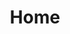 ---
title: Home
sitemap:
  priority: 1 

hero_section:
    enable: true
    details:
        heading: 'WELCOME TO FIRST CHOICE BUILDERS'
        subheading: 'Your Trusted Partner for House Extensions and Landscaping'
        image: 'images/house-street-view.jpg'
    features:
      - icon: 'images/worker-icon.png'
        title: 'Expert Craftsmanship'
        details: 'With years of experience, our team delivers high-quality house extensions that seamlessly integrate with your home’s architecture.'
      - icon: 'images/bulb-icon.png'
        title: 'Innovative Landscaping'
        details: 'From lush gardens to functional outdoor spaces, our landscaping services are designed to enhance beauty and usability.'
      - icon: 'images/support-icon.png'
        title: 'Customer-Centric Approach'
        details: 'We listen, collaborate, and tailor every project to match your unique needs and preferences.'


stats_section:
    enable: false
    stats:
        - name: 'Project'
          count: 118
          icon: 'images/house-icon.png'
        - name: 'Client'
          count: 23
          icon: 'images/user-icon.png'
        - name: 'Success'
          count: 118
          icon: 'images/rocket-icon.png'
        - name: 'Award'
          count: 7
          icon: 'images/award-icon.png'

about_section:
    enable: true
    pretitle: "About Us "
    heading: "Our Story: Transforming Homes, Shaping Landscapes"
    details: "At First Choice Builders, we believe that every home has the potential to grow and evolve, just like the families that live within it. Founded on a passion for craftsmanship and a commitment to excellence, our journey began in 2017 with a simple mission: to help homeowners create spaces that reflect their dreams, needs, and lifestyles."
  
why_us:
    - title: 'Personalized Service'
      details: 'Your vision is at the heart of everything we do. We work closely with you to understand your unique needs and preferences.'
    - title: 'Seamless Integration'
      details: 'Our house extensions are designed to seamlessly blend with the existing architecture, ensuring your home looks cohesive and elegant.'
    - title: 'Sustainable Landscaping'
      details: 'We prioritize eco-friendly practices to create outdoor spaces that are as kind to the environment as they are stunning.'
    - title: 'End-to-End Expertise'
      details: 'From concept to completion, we handle every aspect of your project with precision and care.'

testimonial_section:
    enable: true
    testimonials:
      - name: "Julian Saich"
        message: "Jon and his team reacted quickly to our requirement for building some concrete block walls, working in challenging conditions on our site. He is honest, hardworking and committed to safely delivering to specification, on time and in budget. I highly recommend Jon and his team. Thank you Jon. Julian Clear Span Buildings Limited."
      - name: "Adam Morris"
        message: "Jon did a great job repointing part of the sidewall of the house, whilst giving useful and genuine advice to avoid unnecessary additional costs. Would highly recommend for his friendly approach"
      - name: "Lina Riches"
        message: "First choice builders has completed our patio leaving us over the moon. They did exactly what was required and more! Jon was professional, courteous, hard working with huge attention to detail but with the personal touch."
      - name: "Tom Smith"
        message: "First choice did a very good job rebuilding an old wall like for like. Got the job done with minimum fuss. Very pleased with work."
      - name: "Sandra Macedo"
        message: "The job was building an additional patio with 2 paths leading up to it. Price quoted was reasonable and job was completed within the time frame quoted. The finish was very professional and matched the existing slabs well. I would not hesitate to recommend this company and use again if needed"
      - name: "Ross Tristem"
        message: "They are excellent. Their work was quick, efficient and timely I recommend Jon and his team without hesitation. Ten out of ten. Dr R Tristem"
      - name: "Elliot Gaitch"
        message: "First choice builders did a fantastic job installing a gravel driveway with brick wall around the edge. Very happy and would definitely recommend."
      - name: "Danielle Anderson"
        message: "First choice builders build our house extension from foundation to roof. Jon is an experienced builder and the quality of work was good."
      - name: "Jan Dugdale"
        message: "First Choice builders did an excellent with the patio area and then did a second job of a grid gravel driveway and another of a new paved pathway - all excellent - very happy."

projects_section:
    enable: false
---